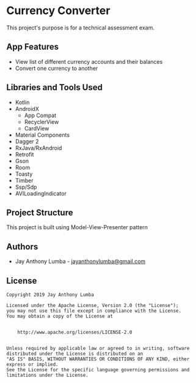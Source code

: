 # Currency Converter

This project's purpose is for a technical assessment exam.

## App Features
 - View list of different currency accounts and their balances
 - Convert one currency to another

## Libraries and Tools Used

- Kotlin
- AndroidX
    - App Compat
    - RecyclerView
    - CardView
- Material Components
- Dagger 2
- RxJava/RxAndroid
- Retrofit
- Gson
- Room
- Toasty
- Timber
- Ssp/Sdp
- AVILoadingIndicator

## Project Structure

This project is built using Model-View-Presenter pattern

## Authors

- Jay Anthony Lumba - [jayanthonylumba@gmail.com](mailto:jayanthonylumba@gmail.com)

## License


    Copyright 2019 Jay Anthony Lumba

    Licensed under the Apache License, Version 2.0 (the "License");
    you may not use this file except in compliance with the License.
    You may obtain a copy of the License at


        http://www.apache.org/licenses/LICENSE-2.0


    Unless required by applicable law or agreed to in writing, software
    distributed under the License is distributed on an 
    "AS IS" BASIS, WITHOUT WARRANTIES OR CONDITIONS OF ANY KIND, either express or implied. 
    See the License for the specific language governing permissions and
    limitations under the License.
